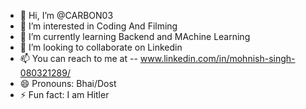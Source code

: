 - 👋 Hi, I’m @CARBON03
- 👀 I’m interested in Coding And Filming
- 🌱 I’m currently learning Backend and MAchine Learning
- 💞️ I’m looking to collaborate on Linkedin
- 📫 You can reach to me at -- www.linkedin.com/in/mohnish-singh-080321289/
- 😄 Pronouns: Bhai/Dost
- ⚡ Fun fact: I am Hitler


